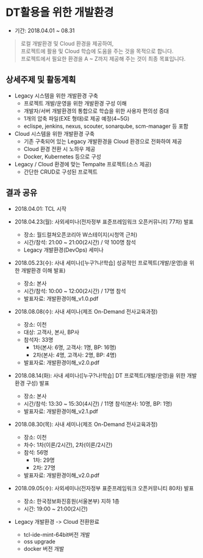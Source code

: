 DT활용을 위한 개발환경
=
- 기간: 2018.04.01 ~ 08.31
> 로컬 개발환경 및 Cloud 환경을 제공하여,   
프로젝트에 활용 및 Cloud 학습에 도움을 주는 것을 목적으로 합니다.   
프로젝트에서 필요한 환경을 A ~ Z까지 제공해 주는 것이 최종 목표입니다.

상세주제 및 활동계획
-
- Legacy 시스템을 위한 개발환경 구축
    * 프로젝트 개발/운영을 위한 개발환경 구성 이해
    * 개발자/서버 개발환경의 통합으로 학습을 위한 사용자 편의성 증대
    * 1개의 압축 파일(EXE 형태)로 제공 예정(4~5G)
    * eclispe, jenkins, nexus, scouter, sonarqube, scm-manager 등 포함
- Cloud 시스템을 위한 개발환경 구축
    * 기존 구축되어 있는 Legacy 개발환경을 Cloud 환경으로 전화하여 제공
    * Cloud 환경 전환 시 노하우 제공
    * Docker, Kubernetes 등으로 구성
- Legacy / Cloud 환경에 맞는 Tempalte 프로젝트(소스 제공)
    * 간단한 CRUD로 구성된 프로젝트
    
결과 공유
-
- 2018.04.01: TCL 시작
- 2018.04.23(월): 사외세미나(전자정부 표준프레임워크 오픈커뮤니티 77차) 발표
    * 장소: 월드컬쳐오픈코리아 W스테이지(시청역 근처)
    * 시간/참석: 21:00 ~ 21:00(2시간) / 약 100명 참석
    * Legacy 개발환경(DevOps) 세미나
- 2018.05.23(수): 사내 세미나([누구?나!학습] 성공적인 프로젝트(개발/운영)을 위한 개발환경 이해 발표)
    * 장소: 본사
    * 시간/참석: 10:00 ~ 12:00(2시간) / 17명 참석
    * 발표자료: 개발환경이해_v1.0.pdf
- 2018.08.08(수): 사내 세미나(제조 On-Demand 전사교육과정)
    * 장소: 이천
    * 대상: 고객사, 본사, BP사
    * 참석자: 33명
        * 1차(본사: 6명, 고객사: 1명, BP: 16명)
        * 2차(본사: 4명, 고객사: 2명, BP: 4명)
    * 발표자료: 개발환경이해_v2.0.pdf
- 2018.08.14(화): 사내 세미나([누구?나!학습] DT 프로젝트(개발/운영)을 위한 개발환경 구성) 발표
    * 장소: 본사
    * 시간/참석: 13:30 ~ 15:30(4시간) / 11명 참석(본사: 10명, BP: 1명)
    * 발표자료: 개발환경이해_v2.1.pdf
- 2018.08.30(목): 사내 세미나(제조 On-Demand 전사교육과정)
    * 장소: 이천
    * 차수: 1차(이론/2시간), 2차(이론/2시간)
    * 참석: 56명
        * 1차: 29명
        * 2차: 27명
    * 발표자료: 개발환경이해_v2.0.pdf
- 2018.09.05(수): 사외세미나(전자정부 표준프레임워크 오픈커뮤니티 80차) 발표
    * 장소: 한국정보화진흥원(서울본부) 지하 1층
    * 시간: 19:00 ~ 21:00(2시간)

- Legacy 개발환경 -> Cloud 전환완료
    * tcl-ide-mint-64bit버전 개발
    * oss upgrade
    * docker 버전 개발